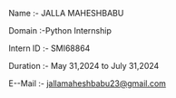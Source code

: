 Name :- JALLA MAHESHBABU

Domain :-Python Internship

Intern ID :- SMI68864

Duration :- May 31,2024 to July 31,2024

E--Mail :- jallamaheshbabu23@gmail.com
